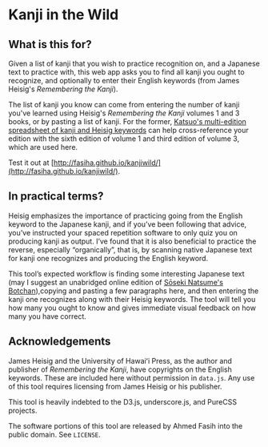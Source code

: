 Kanji in the Wild
=================

What is this for?
-----------------

Given a list of kanji that you wish to practice recognition on, and a Japanese text to practice with, this web app asks you to find all kanji you ought to recognize, and optionally to enter their English keywords (from James Heisig's *Remembering the Kanji*).

The list of kanji you know can come from entering the number of kanji you've learned using Heisig's *Remembering the Kanji* volumes 1 and 3 books, or by pasting a list of kanji. For the former, [Katsuo's multi-edition spreadsheet of kanji and Heisig keywords](https://docs.google.com/spreadsheet/ccc?key=0AqYInAMvWw-2dGdzUV9uUXpaLXNhYy1Qb3Z0NVRidnc#gid=0) can help cross-reference your edition with the sixth edition of volume 1 and third edition of volume 3, which are used here.

Test it out at [http://fasiha.github.io/kanjiwild/](http://fasiha.github.io/kanjiwild/).

In practical terms?
-------------------

Heisig emphasizes the importance of practicing going from the English keyword to the Japanese kanji, and if you’ve been following that advice, you’ve instructed your spaced repetition software to only quiz you on producing kanji as output. I’ve found that it is also beneficial to practice the reverse, especially “organically”, that is, by scanning native Japanese text for kanji one recognizes and producing the English keyword.

This tool’s expected workflow is finding some interesting Japanese text (may I suggest an unabridged online edition of [Sōseki Natsume's Botchan](http://www.natsumesoseki.com/home/botchan)),copying and pasting a few paragraphs here, and then entering the kanji one recognizes along with their Heisig keywords. The tool will tell you how many you ought to know and gives immediate visual feedback on how many you have correct.

Acknowledgements
----------------

James Heisig and the University of Hawaiʻi Press, as the author and publisher of *Remembering the Kanji*, have copyrights on the English keywords. These are included here without permission in `data.js`. Any use of this tool requires licensing from James Heisig or his publisher.

This tool is heavily indebted to the D3.js, underscore.js, and PureCSS projects.

The software portions of this tool are released by Ahmed Fasih into the public domain. See `LICENSE`.
